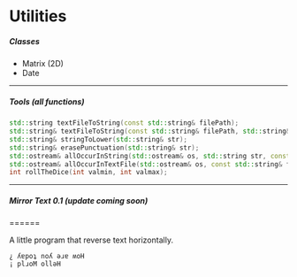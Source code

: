 # Utilities

##### Classes

- Matrix (2D)
- Date

----------------------------------------

##### Tools (all functions)

```cpp
std::string textFileToString(const std::string& filePath);
std::string& textFileToString(const std::string& filePath, std::string& str);
std::string& stringToLower(std::string& str);
std::string& erasePunctuation(std::string& str);
std::ostream& allOccurInString(std::ostream& os, std::string str, const bool& caseSensitive = true);
std::ostream& allOccurInTextFile(std::ostream& os, const std::string& filePath, const bool& caseSensitive = true);
int rollTheDice(int valmin, int valmax);
```

----------------------------------------

##### Mirror Text 0.1 (update coming soon)
======

A little program that reverse text horizontally.

```
¿ ʎɐpoʇ noʎ ǝɹɐ ʍoH
¡ plɹoM ollǝH
```
